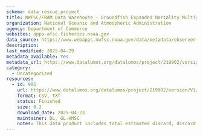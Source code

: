```yaml
---
schema: data_rescue_project 
title: NWFSC/FRAM Data Warehouse - Groundfish Expanded Mortality Multiyear (GEMM)
organization: National Oceanic and Atmospheric Administration
agency: Department of Commerce
websites: apps-afsc.fisheries.noaa.gov
data_source: https://www.webapps.nwfsc.noaa.gov/data/metadata/observer.gemm_fact
description: 
last_modified: 2025-04-29
metadata_available: Yes
metadata_url: https://www.datalumos.org/datalumos/project/219902/version/V1/view?path=/datalumos/219902/fcr:versions/V1/Metadata-GEMM-Fact-Layer-.csv&type=file
category:
  - Uncategorized
resources:
  - id: 905
    url: https://www.datalumos.org/datalumos/project/219902/version/V1/view
    format: CSV, TXT
    status: Finished
    size: 0.2
    download_date: 2025-04-23
    maintainer: DL, GL-HMSC
    notes: This data product includes total estimated discard, discard with discard mortality rates (DMRs) applied, landings, catch (discard and landings), and mortality (discard with DMRs applied and landings) for all species and groupings recorded in A-SHOP, EM, PacFIN, RecFIN, and WCGOP data for the years 2002 to 2023.
---
```

